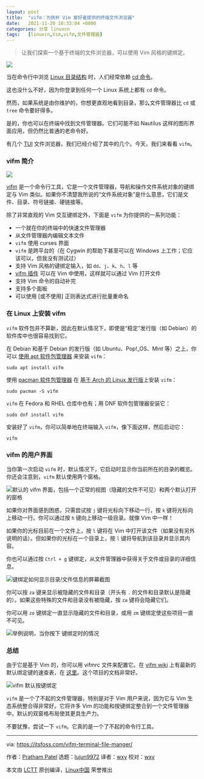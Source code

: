 ```yaml
---
layout: post
title:	"vifm：为铁杆 Vim 爱好者提供的终端文件浏览器"
date:	2021-11-20 10:33:04 +0800 
categories:	分享 linuxcn 
tags:	[linuxcn,Vim,vifm,文件管理器]
---
```




> 
> 让我们探索一个基于终端的文件浏览器，可以使用 Vim 风格的键绑定。
> 
> 
> 


![](/Asserts/Images//attachment/album/202111/20/103256stau7uhetccj7uun.png)


当在命令行中浏览 [Linux 目录结构](https://linuxhandbook.com/linux-directory-structure/) 时，人们经常依赖 [cd 命令](https://linuxhandbook.com/cd-command-examples/)。


这也没什么不好，因为你登录到任何一个 Linux 系统上都有 `cd` 命令。


然而，如果系统是由你维护的，你想更直观地看到目录，那么文件管理器比 `cd` 或 `tree` 命令要好得多。


是的，你也可以在终端中找到文件管理器。它们可能不如 Nautilus 这样的图形界面应用，但仍然比普通的老命令好。


有几个 [TUI](https://itsfoss.com/gui-cli-tui/) 文件浏览器，我们已经介绍了其中的几个。今天，我们来看看 `vifm`。


### vifm 简介


![](/Asserts/Images//attachment/album/202111/20/103304e318nfadf21c8aqg.png)


[vifm](https://github.com/vifm/vifm) 是一个命令行工具，它是一个文件管理器，导航和操作文件系统对象的键绑定与 Vim 类似。如果你不清楚我所说的“文件系统对象”是什么意思，它们是文件、目录、符号链接、硬链接等。


除了非常直观的 Vim 交互键绑定外，下面是 `vifm` 为你提供的一系列功能：


* 一个就在你的终端中的快速文件管理器
* 从文件管理器内编辑文本文件
* `vifm` 使用 curses 界面
* `vifm` 是跨平台的（在 Cygwin 的帮助下甚至可以在 Windows 上工作；它应该可以，但我没有测试过）
* 支持 Vim 风格的键绑定输入，如 `dd`、`j`、`k`、`h`、`l` 等
* [vifm 插件](https://github.com/vifm/vifm.vim) 可以在 Vim 中使用，这样就可以通过 Vim 打开文件
* 支持 Vim 命令的自动补完
* 支持多个面板
* 可以使用 [或不使用] 正则表达式进行批量重命名


### 在 Linux 上安装 vifm


`vifm` 软件包并不算新，因此在默认情况下，即使是“稳定”发行版（如 Debian）的软件库中也很容易找到它。


在 Debian 和基于 Debian 的发行版（如 Ubuntu、Pop!\_OS、Mint 等）之上，你可以 [使用 apt 软件包管理器](https://itsfoss.com/apt-command-guide/) 来安装 `vifm`：



```
sudo apt install vifm

```

使用 [pacman 软件包管理器](https://itsfoss.com/pacman-command/) 在 [基于 Arch 的 Linux 发行版](https://itsfoss.com/arch-based-linux-distros/)上安装 `vifm`：



```
sudo pacman -S vifm

```

`vifm` 在 Fedora 和 RHEL 仓库中也有；用 DNF 软件包管理器安装它：



```
sudo dnf install vifm

```

安装好了 `vifm`，你可以简单地在终端输入 `vifm`，像下面这样，然后启动它：



```
vifm

```

### vifm 的用户界面


当你第一次启动 `vifm` 时，默认情况下，它启动时显示你当前所在的目录的概览。你还会注意到，`vifm` 默认使用两个窗格。


![默认的 vifm 界面，包括一个正常的视图（隐藏的文件不可见）和两个默认打开的窗格](/Asserts/Images//attachment/album/202111/20/103304an2qml4oqhi52iol.jpg)


如果你对界面感到困惑，只需尝试按 `j` 键将光标向下移动一行，按 `k` 键将光标向上移动一行。你可以通过按 `h` 键向上移动一级目录。就像 Vim 中一样！


如果你的光标目前在一个文件上，按 `l` 键将在 Vim 中打开该文件（如果没有另外说明的话）。但如果你的光标在一个目录上，按 `l` 键将导航到该目录并显示其内容。


你也可以通过按 `Ctrl + g` 键绑定，从文件管理器中获得关于文件或目录的详细信息。


![ 键绑定如何显示目录/文件信息的屏幕截图](/Asserts/Images//attachment/album/202111/20/103305b5p4p733botb4u42.jpg)


你可以按 `za` 键来显示被隐藏的文件和目录（开头有 `.` 的文件和目录默认是隐藏的）。如果这些特殊的文件和目录没有被隐藏，按 `za` 键将会隐藏它们。


你可以用 `zo` 键绑定一直显示隐藏的文件和目录，或用 `zm` 键绑定使这些项目一直不可见。


![举例说明，当你按下  键绑定时的情况](/Asserts/Images//attachment/album/202111/20/103305u29fgcchgcuvt9vu.jpg)


### 总结


由于它是基于 Vim 的，你可以用 vifmrc 文件来配置它。在 [vifm wiki](https://wiki.vifm.info/index.php/Main_Page) 上有最新的默认绑定键的速查表，在 [这里](https://vifm.info/cheatsheets.shtml)。这个项目的文档非常好。


![vifm 默认按键绑定](/Asserts/Images//attachment/album/202111/20/103305eojv43boujj1dqy3.jpg)


`vifm` 是一个了不起的文件管理器，特别是对于 Vim 用户来说，因为它与 Vim 生态系统整合得非常好。它将许多 Vim 的功能和按键绑定整合到一个文件管理器中。默认的双窗格布局使其更具生产力。


不要犹豫，尝试一下 `vifm`。它真的是一个了不起的命令行工具。




---


via: <https://itsfoss.com/vifm-terminal-file-manger/>


作者：[Pratham Patel](https://itsfoss.com/author/pratham/) 选题：[lujun9972](https://github.com/lujun9972) 译者：[wxy](https://github.com/wxy) 校对：[wxy](https://github.com/wxy)


本文由 [LCTT](https://github.com/LCTT/TranslateProject) 原创编译，[Linux中国](https://linux.cn/) 荣誉推出
